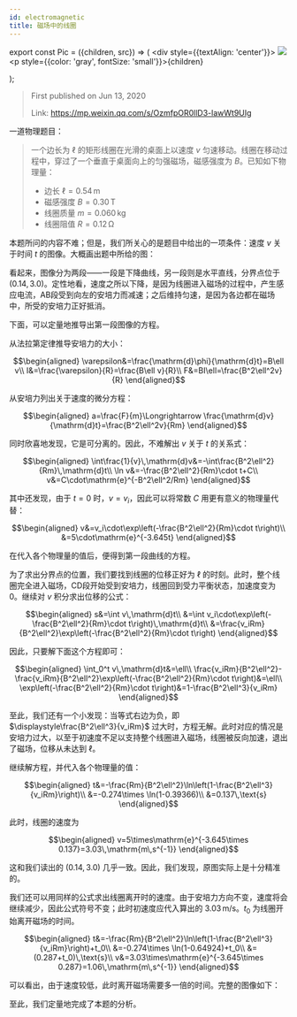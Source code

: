 ```yaml
---
id: electromagnetic
title: 磁场中的线圈
---
```


export const Pic = ({children, src}) => (
    <div style={{textAlign: 'center'}}>
        <img src={src} />
        <p style={{color: 'gray', fontSize: 'small'}}>{children}</p>
    </div>);

> First published on Jun 13, 2020
>
> Link: https://mp.weixin.qq.com/s/OzmfpOR0llD3-lawWt9UIg

一道物理题目：

> 一个边长为 $\ell$ 的矩形线圈在光滑的桌面上以速度 $v$ 匀速移动。线圈在移动过程中，穿过了一个垂直于桌面向上的匀强磁场，磁感强度为 $B$。已知如下物理量：
> - 边长 $\ell=0.54\,\text{m}$
> - 磁感强度 $B=0.30\,\text{T}$
> - 线圈质量 $m=0.060\,\text{kg}$
> - 线圈阻值 $R=0.12\,\text{Ω}$

<Pic src="/zh-Hans/img/./docs/Science/electromagnetic/JGibibkelET6icxXkheRQOhUib4eXZGtGqWsqxS1B7chB5K5ia1W0naHMcqicLFKQXUHMohcBCaKNnCBdBe0jsEQc3Aw.png"></Pic>

本题所问的内容不难；但是，我们所关心的是题目中给出的一项条件：速度 $v$ 关于时间 $t$ 的图像。大概画出题中所给的图：

<Pic src="/zh-Hans/img/./docs/Science/electromagnetic/JGibibkelET6icxXkheRQOhUib4eXZGtGqWsY1Ywngico4eEGnCM9gqicC6mgflRKDVgWyV9xrOCYEpvReIiaBvVHQB5Q.png"></Pic>

看起来，图像分为两段——一段是下降曲线，另一段则是水平直线，分界点位于 $(0.14, 3.0)$。定性地看，速度之所以下降，是因为线圈进入磁场的过程中，产生感应电流，AB段受到向左的安培力而减速；之后维持匀速，是因为各边都在磁场中，所受的安培力正好抵消。

下面，可以定量地推导出第一段图像的方程。

从法拉第定律推导安培力的大小：

$$\begin{aligned}
\varepsilon&=\frac{\mathrm{d}\phi}{\mathrm{d}t}=B\ell v\\
I&=\frac{\varepsilon}{R}=\frac{B\ell v}{R}\\
F&=BI\ell=\frac{B^2\ell^2v}{R}
\end{aligned}$$

从安培力列出关于速度的微分方程：

$$\begin{aligned}
a=\frac{F}{m}\Longrightarrow \frac{\mathrm{d}v}{\mathrm{d}t}=\frac{B^2\ell^2v}{Rm}
\end{aligned}$$

同时欣喜地发现，它是可分离的。因此，不难解出 $v$ 关于 $t$ 的关系式：

$$\begin{aligned}
\int\frac{1}{v}\,\mathrm{d}v&=-\int\frac{B^2\ell^2}{Rm}\,\mathrm{d}t\\
\ln v&=-\frac{B^2\ell^2}{Rm}\cdot t+C\\
v&=C\cdot\mathrm{e}^{-B^2\ell^2/Rm}
\end{aligned}$$

其中还发现，由于 $t=0$ 时，$v=v_i$，因此可以将常数 $C$ 用更有意义的物理量代替：

$$\begin{aligned}
v&=v_i\cdot\exp\left(-\frac{B^2\ell^2}{Rm}\cdot t\right)\\
&=5\cdot\mathrm{e}^{-3.645t}
\end{aligned}$$

在代入各个物理量的值后，便得到第一段曲线的方程。

为了求出分界点的位置，我们要找到线圈的位移正好为 $\ell$ 的时刻。此时，整个线圈完全进入磁场，CD段开始受到安培力，线圈回到受力平衡状态，加速度变为0。继续对 $v$ 积分求出位移的公式：

$$\begin{aligned}
s&=\int v\,\mathrm{d}t\\
&=\int v_i\cdot\exp\left(-\frac{B^2\ell^2}{Rm}\cdot t\right)\,\mathrm{d}t\\
&=\frac{v_iRm}{B^2\ell^2}\exp\left(-\frac{B^2\ell^2}{Rm}\cdot t\right)
\end{aligned}$$

因此，只要解下面这个方程即可：

$$\begin{aligned}
\int_0^t v\,\mathrm{d}t&=\ell\\
\frac{v_iRm}{B^2\ell^2}-\frac{v_iRm}{B^2\ell^2}\exp\left(-\frac{B^2\ell^2}{Rm}\cdot t\right)&=\ell\\
\exp\left(-\frac{B^2\ell^2}{Rm}\cdot t\right)&=1-\frac{B^2\ell^3}{v_iRm}
\end{aligned}$$

至此，我们还有一个小发现：当等式右边为负，即 $\displaystyle\frac{B^2\ell^3}{v_iRm}$ 过大时，方程无解。此时对应的情况是安培力过大，以至于初速度不足以支持整个线圈进入磁场，线圈被反向加速，退出了磁场，位移从未达到 $\ell$。

继续解方程，并代入各个物理量的值：

$$\begin{aligned}
t&=-\frac{Rm}{B^2\ell^2}\ln\left(1-\frac{B^2\ell^3}{v_iRm}\right)\\
&=-0.274\times \ln(1-0.39366)\\
&=0.137\,\text{s}
\end{aligned}$$

此时，线圈的速度为

$$\begin{aligned}
v=5\times\mathrm{e}^{-3.645\times 0.137}=3.03\,\mathrm{m\,s^{-1}}
\end{aligned}$$

这和我们读出的 $(0.14, 3.0)$ 几乎一致。因此，我们发现，原图实际上是十分精准的。

我们还可以用同样的公式求出线圈离开时的速度。由于安培力方向不变，速度将会继续减少，因此公式符号不变；此时初速度应代入算出的 $3.03\,\text{m/s}$。$t_0$ 为线圈开始离开磁场的时间。

$$\begin{aligned}
t&=-\frac{Rm}{B^2\ell^2}\ln\left(1-\frac{B^2\ell^3}{v_iRm}\right)+t_0\\
&=-0.274\times \ln(1-0.64924)+t_0\\
&=(0.287+t_0)\,\text{s}\\
v&=3.03\times\mathrm{e}^{-3.645\times 0.287}=1.06\,\mathrm{m\,s^{-1}}
\end{aligned}$$

可以看出，由于速度较低，此时离开磁场需要多一倍的时间。完整的图像如下：

<Pic src="/zh-Hans/img/./docs/Science/electromagnetic/JGibibkelET6icxXkheRQOhUib4eXZGtGqWsZzgFsw6sjE81LEscI3yMH1Q2NLAJIhQa13BRNkzic6gxUjrKuH23NpA.png"></Pic>

至此，我们定量地完成了本题的分析。
